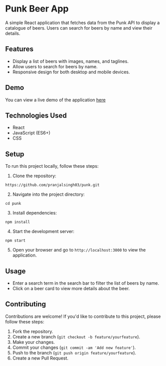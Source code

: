 # Punk Beer App

A simple React application that fetches data from the Punk API to display a catalogue of beers. Users can search for beers by name and view their details.

## Features

- Display a list of beers with images, names, and taglines.
- Allow users to search for beers by name.
- Responsive design for both desktop and mobile devices.

## Demo

You can view a live demo of the application [here](https://punk-api-beer.vercel.app/)

## Technologies Used

- React
- JavaScript (ES6+)
- CSS

## Setup

To run this project locally, follow these steps:

1. Clone the repository:

```
https://github.com/pranjalsingh03/punk.git
```

2. Navigate into the project directory:

```
cd punk
```


3. Install dependencies:
```
npm install
```

4. Start the development server:
```
npm start
```

5. Open your browser and go to `http://localhost:3000` to view the application.

## Usage

- Enter a search term in the search bar to filter the list of beers by name.
- Click on a beer card to view more details about the beer.

## Contributing

Contributions are welcome! If you'd like to contribute to this project, please follow these steps:

1. Fork the repository.
2. Create a new branch (`git checkout -b feature/yourfeature`).
3. Make your changes.
4. Commit your changes (`git commit -am 'Add new feature'`).
5. Push to the branch (`git push origin feature/yourfeature`).
6. Create a new Pull Request.
